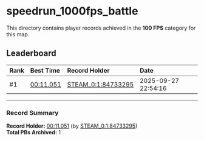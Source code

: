# speedrun_1000fps_battle

This directory contains player records achieved in the **100 FPS** category for this map.

## Leaderboard

| Rank | Best Time | Record Holder | Date                |
| :--- | :-------- | :------------ | :------------------ |
| #1   | [00:11.051](./00011051_STEAM_0_1_84733295_20250927-225416.zip) | [STEAM_0:1:84733295](https://speedrun16.com/profile/STEAM_0:1:84733295)   | 2025-09-27 22:54:16 |

---

### Record Summary
**Record Holder:** [00:11.051](./00011051_STEAM_0_1_84733295_20250927-225416.zip) (by [STEAM_0:1:84733295](https://speedrun16.com/profile/STEAM_0:1:84733295))  
**Total PBs Archived:** 1